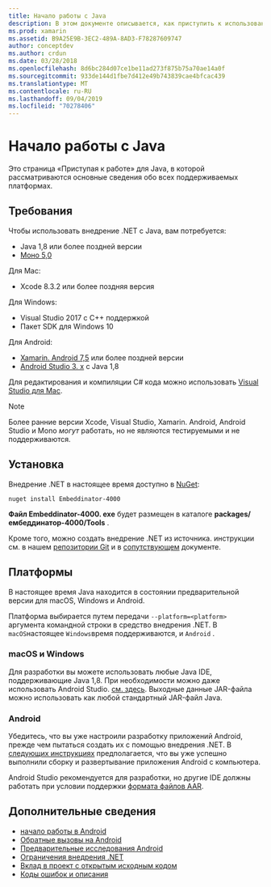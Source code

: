 ```yaml
---
title: Начало работы с Java
description: В этом документе описывается, как приступить к использованию внедрения .NET с помощью Java. В нем обсуждаются требования к системе, установка и поддерживаемые платформы.
ms.prod: xamarin
ms.assetid: B9A25E9B-3EC2-489A-8AD3-F78287609747
author: conceptdev
ms.author: crdun
ms.date: 03/28/2018
ms.openlocfilehash: 8d6bc284d07ce1be11ad273f875b75a70ae14a0f
ms.sourcegitcommit: 933de144d1fbe7d412e49b743839cae4bfcac439
ms.translationtype: MT
ms.contentlocale: ru-RU
ms.lasthandoff: 09/04/2019
ms.locfileid: "70278406"
---
```

# <a name="getting-started-with-java"></a>Начало работы с Java

Это страница «Приступая к работе» для Java, в которой рассматриваются основные сведения обо всех поддерживаемых платформах.

## <a name="requirements"></a>Требования

Чтобы использовать внедрение .NET с Java, вам потребуется:

* Java 1,8 или более поздней версии
* [Моно 5,0](https://www.mono-project.com/download/)

Для Mac:

* Xcode 8.3.2 или более поздняя версия

Для Windows:

* Visual Studio 2017 с C++ поддержкой
* Пакет SDK для Windows 10

Для Android:

* [Xamarin. Android 7,5](https://visualstudio.microsoft.com/xamarin/) или более поздней версии
* [Android Studio 3. x](https://developer.android.com/studio/index.html) с Java 1,8

Для редактирования и компиляции C# кода можно использовать [Visual Studio для Mac](https://visualstudio.microsoft.com/vs/mac/).

> [!NOTE]
> Более ранние версии Xcode, Visual Studio, Xamarin. Android, Android Studio и Mono _могут_ работать, но не являются тестируемыми и не поддерживаются.

## <a name="installation"></a>Установка

Внедрение .NET в настоящее время доступно в [NuGet](https://www.nuget.org/packages/Embeddinator-4000/):

```shell
nuget install Embeddinator-4000
```

**Файл Embeddinator-4000. exe** будет размещен в каталоге **packages/ембеддинатор-4000/Tools** .

Кроме того, можно создать внедрение .NET из источника. инструкции см. в нашем [репозитории Git](https://github.com/mono/Embeddinator-4000/) и в [сопутствующем](https://github.com/mono/Embeddinator-4000/blob/master/Contributing.md) документе.

## <a name="platforms"></a>Платформы

В настоящее время Java находится в состоянии предварительной версии для macOS, Windows и Android.

Платформа выбирается путем передачи `--platform=<platform>` аргумента командной строки в средство внедрения .NET. В `macOS`настоящее `Windows`время поддерживаются, и `Android` .

### <a name="macos-and-windows"></a>macOS и Windows

Для разработки вы можете использовать любые Java IDE, поддерживающие Java 1,8. При необходимости можно даже использовать Android Studio. [см. здесь](https://stackoverflow.com/questions/16626810/can-android-studio-be-used-to-run-standard-java-projects). Выходные данные JAR-файла можно использовать как любой стандартный JAR-файл Java.

### <a name="android"></a>Android

Убедитесь, что вы уже настроили разработку приложений Android, прежде чем пытаться создать их с помощью внедрения .NET. В [следующих инструкциях](~/tools/dotnet-embedding/get-started/java/android.md) предполагается, что вы уже успешно выполнили сборку и развертывание приложения Android с компьютера.

Android Studio рекомендуется для разработки, но другие IDE должны работать при условии поддержки [формата файлов AAR](https://developer.android.com/studio/projects/android-library.html).

## <a name="further-reading"></a>Дополнительные сведения

* [начало работы в Android](~/tools/dotnet-embedding/get-started/java/android.md)
* [Обратные вызовы на Android](~/tools/dotnet-embedding/android/callbacks.md)
* [Предварительные исследования Android](~/tools/dotnet-embedding/android/index.md)
* [Ограничения внедрения .NET](~/tools/dotnet-embedding/limitations.md)
* [Вклад в проект с открытым исходным кодом](https://github.com/mono/Embeddinator-4000/blob/master/Contributing.md)
* [Коды ошибок и описания](~/tools/dotnet-embedding/errors.md)
